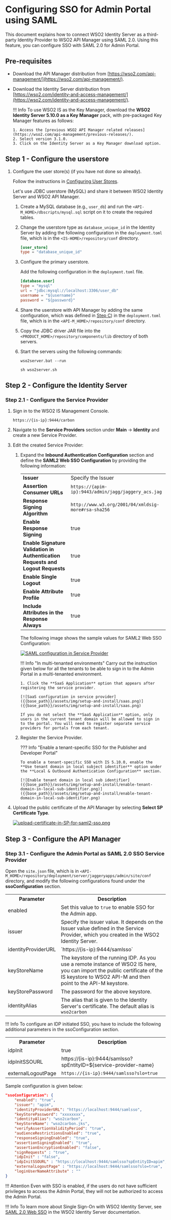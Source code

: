 # Configuring SSO for Admin Portal using SAML

This document explains how to connect WSO2 Identity Server as a third-party Identity Provider to WSO2 API Manager using SAML 2.0. Using this feature, you can configure SSO with SAML 2.0 for Admin Portal.

## Pre-requisites

-   Download the API Manager distribution from [https://wso2.com/api-management/](https://wso2.com/api-management/).

-   Download the Identity Server distribution from [https://wso2.com/identity-and-access-management/](https://wso2.com/identity-and-access-management/).

    !!! Info
        To use WSO2 IS as the Key Manager, download the **WSO2 Identity Server 5.10.0 as a Key Manager** pack, with pre-packaged Key Manager features as follows:

        1. Access the [previous WSO2 API Manager related releases](https://wso2.com/api-management/previous-releases/).
        2. Select version 3.1.0.
        3. Click on the Identity Server as a Key Manager download option.

## Step 1 - Configure the userstore

1. Configure the user store(s) (if you have not done so already).

    Follow the instructions in [Configuring User Stores]({{base_path}}/administer/product-administration/managing-users-and-roles/managing-user-stores/introduction-to-userstores/).

    Let's use JDBC userstore (MySQL) and share it between WSO2 Identity Server and WSO2 API Manager.

    1.  Create a MySQL database (e.g., `user_db`) and run the `<API-M_HOME>/dbscripts/mysql.sql` script on it to create the required tables. 

    2.  Change the userstore type as `database_unique_id` in the Identity Server by adding the following configuration in the `deployment.toml` file, which is in the `<IS-HOME>/repository/conf` directory.

        ``` toml
        [user_store]
        type = "database_unique_id"
        ```

         <a name="stepc"></a>

    3.  Configure the primary userstore.
    
         Add the following configuration in the `deployment.toml` file.

        ``` toml
        [database.user]
        type = "mysql"
        url = "jdbc:mysql://localhost:3306/user_db"
        username = "${username}"
        password = "${password}"
        ```

    4.  Share the userstore with API Manager by adding the same configuration, which was defined in <a href="stepc">Step C</a>) in the `deployment.toml` file, which is in the `<API-M_HOME>/repository/conf` directory.

    5.  Copy the JDBC driver JAR file into the `<PRODUCT_HOME>/repository/components/lib` directory of both servers.

    6.  Start the servers using the following commands:

        ``` tab="On Windows"
        wso2server.bat --run
        ```

        ``` tab="On Linux/Mac OS"
        sh wso2server.sh
        ```

## Step 2 - Configure the Identity Server

### Step 2.1 - Configure the Service Provider

1.  Sign in to the WSO2 IS Management Console.  

    ```
    https://{is-ip}:9444/carbon
    ```

2.  Navigate to the **Service Providers** section under **Main** → **Identity** and create a new Service Provider.

3.  Edit the created Service Provider:

    1.  Expand the **Inbound Authentication Configuration** section and define the **SAML2 Web SSO Configuration** by providing the following information:

        <table>
        <tbody>
            <tr>
                <td><b>Issuer</b></td>
                <td>Specify the Issuer</td>
            </tr>
            <tr>
                <td><b>Assertion Consumer URLs</b></td>
                <td><code>https://{apim-ip}:9443/admin/jagg/jaggery_acs.jag</code></td>
            </tr>
            <tr>
                <td><b>Response Signing Algorithm</b></td>
                <td><code>http://www.w3.org/2001/04/xmldsig-more#rsa-sha256</code></td>
            </tr>
            <tr>
                <td><b>Enable Response Signing</b></td>
                <td>true</td>
            </tr>
            <tr>
                <td><b>Enable Signature Validation in Authentication Requests and Logout Requests</b></td>
                <td>true</td>
            </tr>
            <tr>
                <td><b>Enable Single Logout</b></td>
                <td>true</td>
            </tr>
            <tr>
                <td><b>Enable Attribute Profile</b></td>
                <td>true</td>
            </tr>
            <tr>
                <td><b>Include Attributes in the Response Always</b></td>
                <td>true</td>
            </tr>
        </tbody>
        </table>

        The following image shows the sample values for SAML2 Web SSO Configuration:

        [![SAML configuration in Service Provider]({{base_path}}/assets/img/setup-and-install/saml-configuration-in-service-provider.png)]({{base_path}}/assets/img/setup-and-install/saml-configuration-in-service-provider.png)

        !!! Info "In multi-tenanted environments"
            Carry out the instruction given below for all the tenants to be able to sign in to the Admin Portal in a multi-tenanted environment.

            1. Click the **SaaS Application** option that appears after registering the service provider.

            [![SaaS configuration in service provider]({{base_path}}/assets/img/setup-and-install/saas.png)]({{base_path}}/assets/img/setup-and-install/saas.png)            

            If you do not select the **SaaS Application** option, only users in the current tenant domain will be allowed to sign in to the portal. You will need to register separate service providers for portals from each tenant.

    2.  Register the Service Provider.

        ??? Info "Enable a tenant-specific SSO for the Publisher and Developer Portal"

            To enable a tenant-specific SSO with IS 5.10.0, enable the **Use tenant domain in local subject identifier** option under the **Local & Outbound Authentication Configuration** section.

            [![Enable tenant domain in local sub identifier]({{base_path}}/assets/img/setup-and-install/enable-tenant-domain-in-local-sub-identifier.png)]({{base_path}}/assets/img/setup-and-install/enable-tenant-domain-in-local-sub-identifier.png)

4.  Upload the public certificate of the API Manager by selecting **Select SP Certificate Type**.

    [![upload-certificate-in-SP-for-saml2-sso.png]({{base_path}}/assets/img/setup-and-install/upload-certificate-in-SP-for-saml2-sso.png)]({{base_path}}/assets/img/setup-and-install/upload-certificate-in-SP-for-saml2-sso.png)

## Step 3 - Configure the API Manager

### Step 3.1 - Configure the Admin Portal as SAML 2.0 SSO Service Provider

Open the `site.json` file, which is in `<API-M_HOME>/repository/deployment/server/jaggeryapps/admin/site/conf` directory, and modify the following configurations found under the **ssoConfiguration** section.

<table>
<tbody>
<tr>
<th><b>Parameter</b></th>
<th><b>Description</b></th>
</tr>
<tr>
<td>enabled</td>
<td>Set this value to <code>true</code> to enable SSO for the Admin app.</td>
</tr>
<tr>
<td>issuer</td>
<td>Specify the issuer value. It depends on the Issuer value defined in the Service Provider, which you created in the WSO2 Identity Server.</td>
</tr>
<tr>
<td>identityProviderURL</td>
<td>`https://{is-ip}:9444/samlsso`</td>
</tr>
<tr>
<td>keyStoreName</td>
<td>The keystore of the running IDP. As you use a remote instance of WSO2 IS here, you can import the public certificate of the IS keystore to WSO2 API-M and then point to the API-M keystore.</td>
</tr>
<tr>
<td>keyStorePassword</td>
<td>The password for the above keystore.</td>
</tr>
<tr>
<td>identityAlias</td>
<td>The alias that is given to the Identity Server's certificate. The default alias is <code>wso2carbon</code></td>
</tr>
</tbody>
</table>

!!! Info 
    To configure an IDP initiated SSO, you have to include the following additional parameters in the ssoConfiguration section.
    <table>
    <tbody>
            <tr>
            <th><b>Parameter</b></th>
            <th><b>Description</b></th>
        </tr>
        <tr>
            <td>idpInit</td>
            <td>true</td>
        </tr>
        <tr>
            <td>idpInitSSOURL</td>
            <td>https://{is-ip}:9444/samlsso?spEntityID=${service-provider-name}</td>
        </tr>
        <tr>
            <td>externalLogoutPage</td>
            <td>`https://{is-ip}:9444/samlsso?slo=true`</td>
        </tr>
    </tbody>
    </table>

Sample configuration is given below:

``` json
"ssoConfiguration": {
    "enabled": "true",
    "issuer": "apim",
    "identityProviderURL": "https://localhost:9444/samlsso",
    "keyStorePassword": "xxxxxxxx",
    "identityAlias": "wso2carbon",
    "keyStoreName": "wso2carbon.jks",
    "verifyAssertionValidityPeriod": "true",
    "audienceRestrictionsEnabled": "true",
    "responseSigningEnabled": "true",
    "assertionSigningEnabled": "true",
    "assertionEncryptionEnabled": "false",
    "signRequests" : "true",
    "idpInit" : "false",
    "idpInitSSOURL" : "https://localhost:9444/samlsso?spEntityID=apim",
    "externalLogoutPage" : "https://localhost:9444/samlsso?slo=true",
    "loginUserNameAttribute" : ""
} 
```

!!! Attention
    Even with SSO is enabled, if the users do not have sufficient privileges to access the Admin Portal, they will not be authorized to access the Admin Portal.

!!! Info
        To learn more about Single Sign-On with WSO2 Identity Server, see [SAML 2.0 Web SSO](https://is.docs.wso2.com/en/5.10.0/learn/saml-2.0-web-sso/) in the WSO2 Identity Server documentation.

